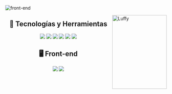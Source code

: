 ![front-end](https://user-images.githubusercontent.com/87250313/194147100-b7c19d19-1e68-468a-a227-651e8a4c53c5.png)

<img src="https://user-images.githubusercontent.com/87250313/193995488-c9f23750-be2a-4e6b-825f-4bf2f862b588.gif" alt="Luffy" width="170px" height="230" align="right">

<h2 align="center"> 🚀 Tecnologías y Herramientas </h2>

<p align="center">
<img src="https://img.shields.io/badge/-CSS3-%231572B6?style=flat-square&logo=css3">
<img src="https://img.shields.io/badge/-HTML5-%23E44D27?style=flat-square&logo=html5&logoColor=ffffff">
<img src="https://img.shields.io/badge/-JavaScript-black?style=flat-square&logo=javascript")
<img src="https://img.shields.io/badge/-Sass-%23CC6699?style=flat-square&logo=sass&logoColor=ffffff">
<img src="https://img.shields.io/badge/-Git-black?style=flat-square&logo=git">
<img src="https://img.shields.io/badge/-GitHub-181717?style=flat-square&logo=github">
<img src="http://img.shields.io/badge/-VS%20Code-007ACC?style=flat-square&logo=visual-studio-code">
</p>

<h2 align="center"> 🖥️ Front-end </h2>
<p align="center">
<img src="https://img.shields.io/badge/-React--JS-%23282C34?style=flat-square&logo=react">
<img src="https://shields.io/badge/Styled--components-ffffff?logo=styledcomponents&style=flat-square">
</p>

<!--
**Alexander-Vlad/Alexander-Vlad** is a ✨ _special_ ✨ repository because its `README.md` (this file) appears on your GitHub profile.

Here are some ideas to get you started:

- 🔭 I’m currently working on ...
- 🌱 I’m currently learning ...
- 👯 I’m looking to collaborate on ...
- 🤔 I’m looking for help with ...
- 💬 Ask me about ...
- 📫 How to reach me: ...
- 😄 Pronouns: ...
- ⚡ Fun fact: ...
-->
